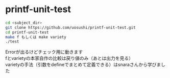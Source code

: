 # printf-unit-test
```bash
cd <subject_dir>
git clone https://github.com/uosushi/printf-unit-test.git
cd printf-unit-test
make f もしくは make variety
./test
```
Errorが出るけどチェック用に動きます  
fとvarietyの本家自作の比較は戻り値のみ（あとは出力を見る）  
varietyの手法（引数をdefineでまとめて定義できる）はsnaraさんから学びました  